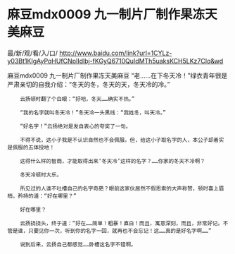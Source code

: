 # 麻豆mdx0009 九一制片厂制作果冻天美麻豆

最/新/观/看/入/口/ http://www.baidu.com/link?url=1CYLz-y03Bt1KIgAyPqHUfCNpIIdlbj-fKGyQ6710QuIdMTh5uaksKCH5LKz7CIq&wd

麻豆mdx0009 九一制片厂制作果冻天美麻豆
     “老……在下冬天冷！”绿衣青年很是严肃亲切的自我介绍：“冬天的冬，冬天的天，冬天冷的冷。”

        云扬顿时翻了个白眼：“好吧，冬天……确实不热。”

        “我的名字就叫冬天冷！”冬天冷一头黑线：“我姓冬，叫天冷。”

        “好名字！”云扬绝对是发自衷心的夸奖了一句。

        不得不说，这小子我是不认识自然也不会佩服。但，给这小子取名字的人，本公子却着实是佩服的五体投地！

        这得什么样的智商，才能取得出来‘冬天冷’这样的名字？……你家的冬天不冷啊？

        冬天冷顿时大乐。

        所见过的人谁不吐槽自己的名字奇葩？眼前这家伙居然不假思索的大声称赞，顿时喜上眉梢，矜持的道：“好在哪里？”

        好在哪里？

        云扬挠挠头，终于道：“好在……简单！粗暴！直白！而且，寓意深刻，而且，非常好记。不管是谁，只要见你一次，听到你的名字一回，就再也不会忘记！这……真的是好名字啊……”

        说到后来，云扬自己都感觉……卧槽这名字不错啊。 
